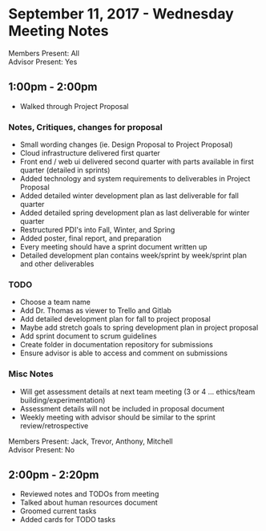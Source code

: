 # September 11, 2017 - Wednesday Meeting Notes

Members Present: All  
Advisor Present: Yes

## 1:00pm - 2:00pm

- Walked through Project Proposal

### Notes, Critiques, changes for proposal

- Small wording changes (ie. Design Proposal to Project Proposal)
- Cloud infrastructure delivered first quarter
- Front end / web ui delivered second quarter with parts available in first quarter (detailed in sprints)
- Added technology and system requirements to deliverables in Project Proposal
- Added detailed winter development plan as last deliverable for fall quarter
- Added detailed spring development plan as last deliverable for winter quarter
- Restructured PDI's into Fall, Winter, and Spring
- Added poster, final report, and preparation
- Every meeting should have a sprint document written up
- Detailed development plan contains week/sprint by week/sprint plan and other deliverables

### TODO

- Choose a team name
- Add Dr. Thomas as viewer to Trello and Gitlab
- Add detailed development plan for fall to project proposal
- Maybe add stretch goals to spring development plan in project proposal
- Add sprint document to scrum guidelines
- Create folder in documentation repository for submissions
- Ensure advisor is able to access and comment on submissions

### Misc Notes

- Will get assessment details at next team meeting (3 or 4 ... ethics/team building/experimentation)
- Assessment details will not be included in proposal document
- Weekly meeting with advisor should be similar to the sprint review/retrospective

Members Present: Jack, Trevor, Anthony, Mitchell  
Advisor Present: No

## 2:00pm - 2:20pm

- Reviewed notes and TODOs from meeting
- Talked about human resources document
- Groomed current tasks
- Added cards for TODO tasks
